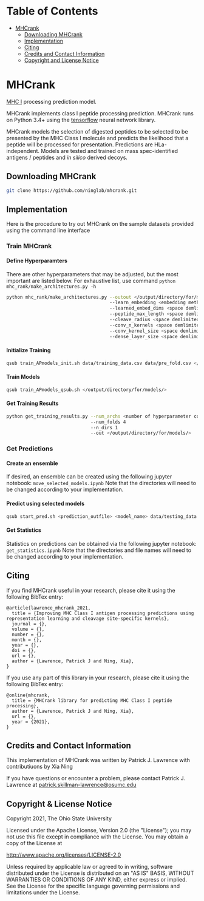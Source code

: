 Table of Contents
=====================
 * [MHCrank](#mhcrank)
     * [Downloading MHCrank](#downloading-mhcrank)
     * [Implementation](#implementation)
     * [Citing](#citing)
     * [Credits and Contact Information](#credits--contact-information)
     * [Copyright and License Notice](#copyright--license-notice)



# MHCrank
[MHC I](https://en.wikipedia.org/wiki/MHC_class_I) processing
prediction model.

MHCrank implements class I peptide processing prediction. 
MHCrank runs on Python 3.4+ using the
[tensorflow](https://www.tensorflow.org/) neural network library.

MHCrank models the selection of digested peptides to be selected to be presented by the MHC Class I molecule and predicts the likelihood that a peptide will be processed for presentation. Predictions are HLa-independent. Models are tested and trained on mass spec-identified antigens / peptides and *in silico* derived decoys. 


## Downloading MHCrank
```bash
git clone https://github.com/ninglab/mhcrank.git
```


## Implementation
Here is the procedure to try out MHCrank on the sample datasets provided using the command line interface

### Train MHCrank

#### Define Hyperparamters
There are other hyperparameters that may be adjusted, but the most important are listed below. For exhaustive list, 
use command `python mhc_rank/make_architectures.py -h`

```bash
python mhc_rank/make_architectures.py --outout </output/directory/for/models/>
                                      --learn_embedding <embedding methods (space delimited): no (for BLOSUM62), yes, and/or combo>
                                      --learned_embed_dims <space demlimited list of ints to for amino acid learned embedding vector>
                                      --peptide_max_length <space demlimited list of ints describing length to process peptides to>
                                      --cleave_radius <space demlimited list of ints describing radius of cleavage site for CSSK>
                                      --conv_n_kernels <space demlimited list of ints describing number of filters for initial conv layer>
                                      --conv_kernel_size <space demlimited list of ints describing kernel size>
                                      --dense_layer_size <space demlimited list of ints describing number of units in dense layer>
```

#### Initialize Training
```bash
qsub train_APmodels_init.sh data/training_data.csv data/pre_fold.csv </output/directory/for/models/>hyperparameters.json </output/directory/for/models/>
```

#### Train Models
```bash
qsub train_APmodels_qsub.sh </output/directory/for/models/>
```

#### Get Training Results
```bash
python get_training_results.py --num_archs <number of hyperparameter combinations>
                               --num_folds 4
                               --n_dirs 1
                               --out </output/directory/for/models/>
```

### Get Predictions
#### Create an ensemble
If desired, an ensemble can be created using the following jupyter notebook: `move_selected_models.ipynb`
Note that the directories will need to be changed according to your implementation.

#### Predict using selected models
```bash
qsub start_pred.sh <prediction_outfile> <model_name> data/testing_data.csv.gz 00 <weight number> 0 50000
```

#### Get Statistics
Statistics on predictions can be obtained via the following jupyter notebook: `get_statistics.ipynb`
Note that the directories and file names will need to be changed according to your implementation.


## Citing
If you find MHCrank useful in your research, please cite it using the following BibTex entry:
```
@article{lawrence_mhcrank_2021,
  title = {Improving MHC Class I antigen processing predictions using representation learning and cleavage site-specific kernels},
  journal = {},
  volume = {},
  number = {},
  month = {},
  year = {},
  doi = {},
  url = {},
  author = {Lawrence, Patrick J and Ning, Xia},
}
```

If you use any part of this library in your research, please cite it using the following BibTex entry:
```
@online{mhcrank,
  title = {MHCrank library for predicting MHC Class I peptide processing},
  author = {Lawrence, Patrick J and Ning, Xia},
  url = {},
  year = {2021},
}
```



## Credits and Contact Information
This implementation of MHCrank was written by Patrick J. Lawrence with contributiuons by Xia Ning

If you have questions or encounter a problem, please contact Patrick J. Lawrence at <a href='mailto:patrick.skillman-lawrence@osumc.edu'>patrick.skillman-lawrence@osumc.edu</a>


## Copyright & License Notice
Copyright 2021, The Ohio State University

Licensed under the Apache License, Version 2.0 (the "License"); you may not use this file except in compliance with the License. You may obtain a copy of the License at

http://www.apache.org/licenses/LICENSE-2.0

Unless required by applicable law or agreed to in writing, software distributed under the License is distributed on an "AS IS" BASIS, WITHOUT WARRANTIES OR CONDITIONS OF ANY KIND, either express or implied. See the License for the specific language governing permissions and limitations under the License.
